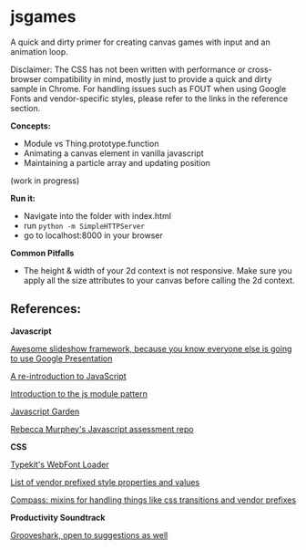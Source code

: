jsgames
=======

A quick and dirty primer for creating canvas games with input and an animation loop.

Disclaimer: The CSS has not been written with performance or cross-browser compatibility in mind, mostly just to provide a quick and dirty sample in Chrome.  For handling issues such as FOUT when using Google Fonts and vendor-specific styles, please refer to the links in the reference section.

**Concepts:**
- Module vs Thing.prototype.function
- Animating a canvas element in vanilla javascript
- Maintaining a particle array and updating position

(work in progress)

**Run it:**
- Navigate into the folder with index.html
- run `python -m SimpleHTTPServer`
- go to localhost:8000 in your browser

**Common Pitfalls**
- The height & width of your 2d context is not responsive.  Make sure you apply all the size attributes to your canvas before calling the 2d context.



References:
------------

**Javascript**

[Awesome slideshow framework, because you know everyone else is going to use Google Presentation](http://lab.hakim.se/reveal-js/)

[A re-introduction to JavaScript](https://developer.mozilla.org/en-US/docs/Web/JavaScript/A_re-introduction_to_JavaScript)

[Introduction to the js module pattern](http://www.adequatelygood.com/JavaScript-Module-Pattern-In-Depth.html)

[Javascript Garden](http://bonsaiden.github.io/JavaScript-Garden/)

[Rebecca Murphey's Javascript assessment repo](https://github.com/rmurphey/js-assessment)


**CSS**

[Typekit's WebFont Loader](https://github.com/typekit/webfontloader)

[List of vendor prefixed style properties and values](http://peter.sh/experiments/vendor-prefixed-css-property-overview/)

[Compass: mixins for handling things like css transitions and vendor prefixes](http://compass-style.org/)

**Productivity Soundtrack**

[Grooveshark, open to suggestions as well](http://grooveshark.com/#!/playlist/GSD+2+0+Brogramming+101/94418579)
